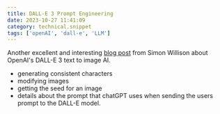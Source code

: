 ```yaml
---
title: DALL-E 3 Prompt Engineering
date: 2023-10-27 11:41:09
category: technical.snippet
tags: ['openAI', 'dall-e', 'LLM']
---
```


Another excellent and interesting [blog post](https://simonwillison.net/2023/Oct/26/add-a-walrus/)
from Simon Willison about OpenAI's DALL-E 3 text to image AI.

- generating consistent characters
- modifying images
- getting the seed for an image
- details about the prompt that chatGPT uses when sending the users prompt to the DALL-E model.
